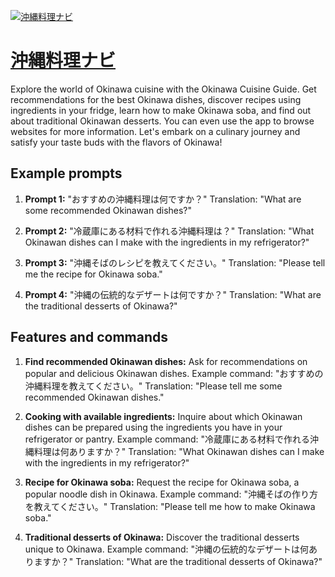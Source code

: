 [![沖縄料理ナビ](https://files.oaiusercontent.com/file-AjDLWLf1KTndYgT3uQyFCYef?se=2123-10-19T02%3A18%3A30Z&sp=r&sv=2021-08-06&sr=b&rscc=max-age%3D31536000%2C%20immutable&rscd=attachment%3B%20filename%3Db3cfd887-3a28-4ef8-9902-8c8708a88dfb.png&sig=YdcwA1J3K%2BwboEq/%2BacTgkBqdpFrP5huXY2wSpd2GWs%3D)](https://chat.openai.com/g/g-pTZNq0Me8-chong-nawa-liao-li-nabi)

# [沖縄料理ナビ](https://chat.openai.com/g/g-pTZNq0Me8-chong-nawa-liao-li-nabi)

Explore the world of Okinawa cuisine with the Okinawa Cuisine Guide. Get recommendations for the best Okinawa dishes, discover recipes using ingredients in your fridge, learn how to make Okinawa soba, and find out about traditional Okinawan desserts. You can even use the app to browse websites for more information. Let's embark on a culinary journey and satisfy your taste buds with the flavors of Okinawa!

## Example prompts

1. **Prompt 1:** "おすすめの沖縄料理は何ですか？"
Translation: "What are some recommended Okinawan dishes?"

2. **Prompt 2:** "冷蔵庫にある材料で作れる沖縄料理は？"
Translation: "What Okinawan dishes can I make with the ingredients in my refrigerator?"

3. **Prompt 3:** "沖縄そばのレシピを教えてください。"
Translation: "Please tell me the recipe for Okinawa soba."

4. **Prompt 4:** "沖縄の伝統的なデザートは何ですか？"
Translation: "What are the traditional desserts of Okinawa?"

## Features and commands

1. **Find recommended Okinawan dishes:** Ask for recommendations on popular and delicious Okinawan dishes.
Example command: "おすすめの沖縄料理を教えてください。"
Translation: "Please tell me some recommended Okinawan dishes."

2. **Cooking with available ingredients:** Inquire about which Okinawan dishes can be prepared using the ingredients you have in your refrigerator or pantry.
Example command: "冷蔵庫にある材料で作れる沖縄料理は何ありますか？"
Translation: "What Okinawan dishes can I make with the ingredients in my refrigerator?"

3. **Recipe for Okinawa soba:** Request the recipe for Okinawa soba, a popular noodle dish in Okinawa.
Example command: "沖縄そばの作り方を教えてください。"
Translation: "Please tell me how to make Okinawa soba."

4. **Traditional desserts of Okinawa:** Discover the traditional desserts unique to Okinawa.
Example command: "沖縄の伝統的なデザートは何ありますか？"
Translation: "What are the traditional desserts of Okinawa?"